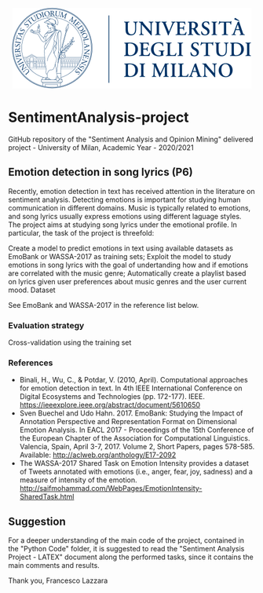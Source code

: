 <p align="center">
  <img width="488" height="164" src="logo.png">
</p>

# SentimentAnalysis-project

GitHub repository of the "Sentiment Analysis and Opinion Mining" delivered project - University of Milan, Academic Year - 2020/2021

## Emotion detection in song lyrics (P6)

Recently, emotion detection in text has received attention in the literature on sentiment analysis. Detecting emotions is important for studying human communication in different domains. Music is typically related to emotions, and song lyrics usually express emotions using different laguage styles. The project aims at studying song lyrics under the emotional profile. In particular, the task of the project is threefold:

Create a model to predict emotions in text using available datasets as EmoBank or WASSA-2017 as training sets;
Exploit the model to study emotions in song lyrics with the goal of undertanding how and if emotions are correlated with the music genre;
Automatically create a playlist based on lyrics given user preferences about music genres and the user current mood.
Dataset

See EmoBank and WASSA-2017 in the reference list below.

### Evaluation strategy

Cross-validation using the training set

### References

- Binali, H., Wu, C., & Potdar, V. (2010, April). Computational approaches for emotion detection in text. In 4th IEEE International Conference on Digital Ecosystems and Technologies (pp. 172-177). IEEE. https://ieeexplore.ieee.org/abstract/document/5610650
- Sven Buechel and Udo Hahn. 2017. EmoBank: Studying the Impact of  Annotation Perspective and Representation Format on Dimensional Emotion  Analysis. In EACL 2017 - Proceedings of the 15th Conference of the  European Chapter of the Association for Computational Linguistics.  Valencia, Spain, April 3-7, 2017. Volume 2, Short Papers, pages 578-585. Available: http://aclweb.org/anthology/E17-2092
- The WASSA-2017 Shared Task on Emotion Intensity provides a dataset of Tweets annotated with emotions (i.e., anger, fear, joy, sadness) and a measure of intensity of the emotion. http://saifmohammad.com/WebPages/EmotionIntensity-SharedTask.html

## Suggestion

For a deeper understanding of the main code of the project, contained in the "Python Code" folder, it is suggested to read the "Sentiment Analysis Project - LATEX" document along the performed tasks, since it contains the main comments and results.

Thank you, Francesco Lazzara
